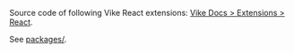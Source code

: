 Source code of following Vike React extensions: [Vike Docs > Extensions > React](https://vike.dev/extensions#react).

See [packages/](packages/).
